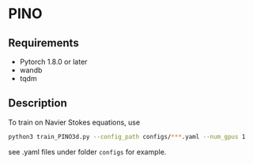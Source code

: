 # PINO

## Requirements
- Pytorch 1.8.0 or later
- wandb
- tqdm

## Description
To train on Navier Stokes equations, use
```bash
python3 train_PINO3d.py --config_path configs/***.yaml --num_gpus 1 
```
see .yaml files under folder `configs` for example. 
